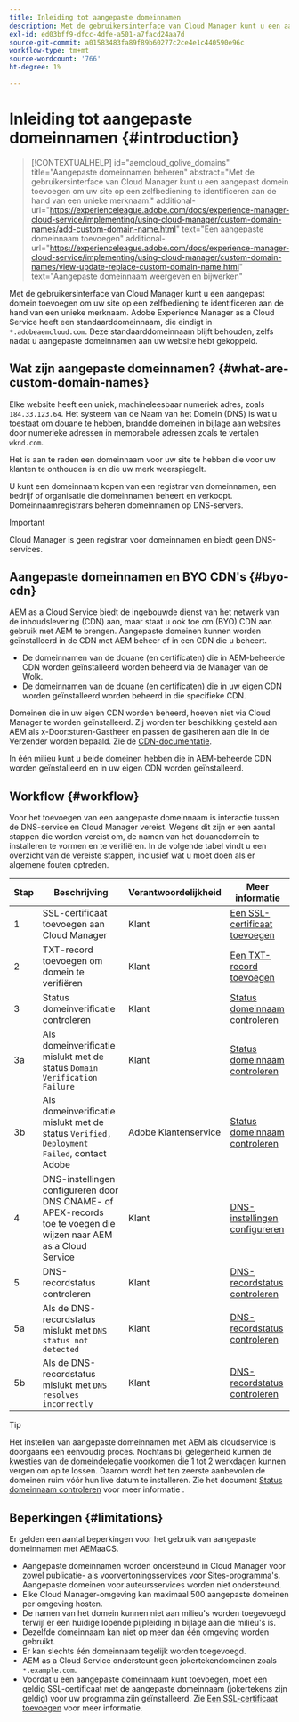 ```yaml
---
title: Inleiding tot aangepaste domeinnamen
description: Met de gebruikersinterface van Cloud Manager kunt u een aangepast domein toevoegen om uw site op een zelfbediening te identificeren aan de hand van een unieke merknaam.
exl-id: ed03bff9-dfcc-4dfe-a501-a7facd24aa7d
source-git-commit: a01583483fa89f89b60277c2ce4e1c440590e96c
workflow-type: tm+mt
source-wordcount: '766'
ht-degree: 1%

---
```



# Inleiding tot aangepaste domeinnamen {#introduction}

>[!CONTEXTUALHELP]
>id="aemcloud_golive_domains"
>title="Aangepaste domeinnamen beheren"
>abstract="Met de gebruikersinterface van Cloud Manager kunt u een aangepast domein toevoegen om uw site op een zelfbediening te identificeren aan de hand van een unieke merknaam."
>additional-url="https://experienceleague.adobe.com/docs/experience-manager-cloud-service/implementing/using-cloud-manager/custom-domain-names/add-custom-domain-name.html" text="Een aangepaste domeinnaam toevoegen"
>additional-url="https://experienceleague.adobe.com/docs/experience-manager-cloud-service/implementing/using-cloud-manager/custom-domain-names/view-update-replace-custom-domain-name.html" text="Aangepaste domeinnaam weergeven en bijwerken"

Met de gebruikersinterface van Cloud Manager kunt u een aangepast domein toevoegen om uw site op een zelfbediening te identificeren aan de hand van een unieke merknaam. Adobe Experience Manager as a Cloud Service heeft een standaarddomeinnaam, die eindigt in `*.adobeaemcloud.com`. Deze standaarddomeinnaam blijft behouden, zelfs nadat u aangepaste domeinnamen aan uw website hebt gekoppeld.

## Wat zijn aangepaste domeinnamen? {#what-are-custom-domain-names}

Elke website heeft een uniek, machineleesbaar numeriek adres, zoals `184.33.123.64`. Het systeem van de Naam van het Domein (DNS) is wat u toestaat om douane te hebben, brandde domeinen in bijlage aan websites door numerieke adressen in memorabele adressen zoals te vertalen `wknd.com`.

Het is aan te raden een domeinnaam voor uw site te hebben die voor uw klanten te onthouden is en die uw merk weerspiegelt.

U kunt een domeinnaam kopen van een registrar van domeinnamen, een bedrijf of organisatie die domeinnamen beheert en verkoopt. Domeinnaamregistrars beheren domeinnamen op DNS-servers.

>[!IMPORTANT]
>
>Cloud Manager is geen registrar voor domeinnamen en biedt geen DNS-services.

## Aangepaste domeinnamen en BYO CDN&#39;s {#byo-cdn}

AEM as a Cloud Service biedt de ingebouwde dienst van het netwerk van de inhoudslevering (CDN) aan, maar staat u ook toe om (BYO) CDN aan gebruik met AEM te brengen. Aangepaste domeinen kunnen worden geïnstalleerd in de CDN met AEM beheer of in een CDN die u beheert.

* De domeinnamen van de douane (en certificaten) die in AEM-beheerde CDN worden geïnstalleerd worden beheerd via de Manager van de Wolk.
* De domeinnamen van de douane (en certificaten) die in uw eigen CDN worden geïnstalleerd worden beheerd in die specifieke CDN.

Domeinen die in uw eigen CDN worden beheerd, hoeven niet via Cloud Manager te worden geïnstalleerd. Zij worden ter beschikking gesteld aan AEM als x-Door:sturen-Gastheer en passen de gastheren aan die in de Verzender worden bepaald. Zie de [CDN-documentatie](/help/implementing/dispatcher/cdn.md).

In één milieu kunt u beide domeinen hebben die in AEM-beheerde CDN worden geïnstalleerd en in uw eigen CDN worden geïnstalleerd.

## Workflow {#workflow}

Voor het toevoegen van een aangepaste domeinnaam is interactie tussen de DNS-service en Cloud Manager vereist. Wegens dit zijn er een aantal stappen die worden vereist om, de namen van het douanedomein te installeren te vormen en te verifiëren. In de volgende tabel vindt u een overzicht van de vereiste stappen, inclusief wat u moet doen als er algemene fouten optreden.

| Stap | Beschrijving | Verantwoordelijkheid | Meer informatie |
|--- |--- |--- |---|
| 1 | SSL-certificaat toevoegen aan Cloud Manager | Klant | [Een SSL-certificaat toevoegen](/help/implementing/cloud-manager/managing-ssl-certifications/add-ssl-certificate.md) |
| 2 | TXT-record toevoegen om domein te verifiëren | Klant | [Een TXT-record toevoegen](/help/implementing/cloud-manager/custom-domain-names/add-text-record.md) |
| 3 | Status domeinverificatie controleren | Klant | [Status domeinnaam controleren](/help/implementing/cloud-manager/custom-domain-names/check-domain-name-status.md) |
| 3a | Als domeinverificatie mislukt met de status `Domain Verification Failure` | Klant | [Status domeinnaam controleren](/help/implementing/cloud-manager/custom-domain-names/check-domain-name-status.md) |
| 3b | Als domeinverificatie mislukt met de status `Verified, Deployment Failed`, contact Adobe | Adobe Klantenservice | [Status domeinnaam controleren](/help/implementing/cloud-manager/custom-domain-names/check-domain-name-status.md) |
| 4 | DNS-instellingen configureren door DNS CNAME- of APEX-records toe te voegen die wijzen naar AEM as a Cloud Service | Klant | [DNS-instellingen configureren](/help/implementing/cloud-manager/custom-domain-names/configure-dns-settings.md) |
| 5 | DNS-recordstatus controleren | Klant | [DNS-recordstatus controleren](/help/implementing/cloud-manager/custom-domain-names/check-dns-record-status.md) |
| 5a | Als de DNS-recordstatus mislukt met `DNS status not detected` | Klant | [DNS-recordstatus controleren](/help/implementing/cloud-manager/custom-domain-names/check-dns-record-status.md) |
| 5b | Als de DNS-recordstatus mislukt met `DNS resolves incorrectly` | Klant | [DNS-recordstatus controleren](/help/implementing/cloud-manager/custom-domain-names/check-dns-record-status.md) |

>[!TIP]
>
>Het instellen van aangepaste domeinnamen met AEM als cloudservice is doorgaans een eenvoudig proces. Nochtans bij gelegenheid kunnen de kwesties van de domeindelegatie voorkomen die 1 tot 2 werkdagen kunnen vergen om op te lossen. Daarom wordt het ten zeerste aanbevolen de domeinen ruim vóór hun live datum te installeren. Zie het document [Status domeinnaam controleren](/help/implementing/cloud-manager/custom-domain-names/check-domain-name-status.md) voor meer informatie .

## Beperkingen {#limitations}

Er gelden een aantal beperkingen voor het gebruik van aangepaste domeinnamen met AEMaaCS.

* Aangepaste domeinnamen worden ondersteund in Cloud Manager voor zowel publicatie- als voorvertoningsservices voor Sites-programma&#39;s. Aangepaste domeinen voor auteursservices worden niet ondersteund.
* Elke Cloud Manager-omgeving kan maximaal 500 aangepaste domeinen per omgeving hosten.
* De namen van het domein kunnen niet aan milieu&#39;s worden toegevoegd terwijl er een huidige lopende pijpleiding in bijlage aan die milieu&#39;s is.
* Dezelfde domeinnaam kan niet op meer dan één omgeving worden gebruikt.
* Er kan slechts één domeinnaam tegelijk worden toegevoegd.
* AEM as a Cloud Service ondersteunt geen jokertekendomeinen zoals `*.example.com`.
* Voordat u een aangepaste domeinnaam kunt toevoegen, moet een geldig SSL-certificaat met de aangepaste domeinnaam (jokertekens zijn geldig) voor uw programma zijn geïnstalleerd. Zie [Een SSL-certificaat toevoegen](/help/implementing/cloud-manager/managing-ssl-certifications/add-ssl-certificate.md) voor meer informatie.
